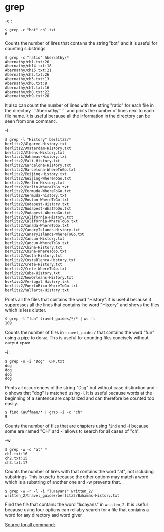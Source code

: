 grep
======
-c :
```ugcir@LAPTOP-I6PBA9AM MINGW64 ~/Downloads/docsearch-main/docsearch-main/written_2/non-fiction/OUP/Abernathy
$ grep -c "bot" ch1.txt
6
```
Counts the number of lines that contains the string "bot" and it is useful 
for counting substrings.
```ugcir@LAPTOP-I6PBA9AM MINGW64 ~/Downloads/docsearch-main/docsearch-main/written_2/non-fiction/OUP
$ grep -c "ratio" Abernathy/*
Abernathy/ch1.txt:20
Abernathy/ch14.txt:18
Abernathy/ch15.txt:21
Abernathy/ch2.txt:26
Abernathy/ch3.txt:13
Abernathy/ch6.txt:8
Abernathy/ch7.txt:16
Abernathy/ch8.txt:22
Abernathy/ch9.txt:20
```
It also can count the number of lines with the string "ratio" for each file 
in the directory ```Abernathy/````` and prints the number of lines next to each file 
name. It is useful because all the information in the directory can be 
seen from one command.

-l :
```ugcir@LAPTOP-I6PBA9AM MINGW64 ~/Downloads/docsearch-main/docsearch-main/written_2/travel_guides
$ grep -l "History" berlitz2/*
berlitz2/Algarve-History.txt
berlitz2/Amsterdam-History.txt
berlitz2/Athens-History.txt
berlitz2/Bahamas-History.txt
berlitz2/Bali-History.txt
berlitz2/Barcelona-History.txt
berlitz2/Barcelona-WhereToGo.txt
berlitz2/Beijing-History.txt
berlitz2/Beijing-WhereToGo.txt
berlitz2/Berlin-History.txt
berlitz2/Berlin-WhereToGo.txt
berlitz2/Bermuda-WhereToGo.txt
berlitz2/Bermuda-history.txt
berlitz2/Boston-WhereToGo.txt
berlitz2/Budapest-History.txt
berlitz2/Budapest-WhatToDo.txt
berlitz2/Budapest-WhereoGo.txt
berlitz2/California-History.txt
berlitz2/California-WhereToGo.txt
berlitz2/Canada-WhereToGo.txt
berlitz2/CanaryIslands-History.txt
berlitz2/CanaryIslands-WhereToGo.txt
berlitz2/Cancun-History.txt
berlitz2/Cancun-WhereToGo.txt
berlitz2/China-History.txt
berlitz2/China-WhereToGo.txt
berlitz2/Costa-History.txt
berlitz2/CostaBlanca-History.txt
berlitz2/Crete-History.txt
berlitz2/Crete-WhereToGo.txt
berlitz2/Cuba-History.txt
berlitz2/NewOrleans-History.txt
berlitz2/Portugal-History.txt
berlitz2/PuertoRico-WhereToGo.txt
berlitz2/Vallarta-History.txt
```
Prints all the files that contains the word "History". It is useful because 
it suppresses all the lines that contains the word "History" and shows the 
files which is less clutter.

```ugcir@LAPTOP-I6PBA9AM MINGW64 ~/Downloads/docsearch-main/docsearch-main/written_2
$ grep -l "fun" travel_guides/*/* | wc -l
109
```
Counts the number of files in ```travel_guides/``` that contains the word "fun" 
using a pipe to do ```wc```. This is useful for counting files concisely 
without output spam.

-i :
```ugcir@LAPTOP-I6PBA9AM MINGW64 ~/Downloads/docsearch-main/docsearch-main/written_2/non-fiction/OUP/Berk
$ grep -o -i "Dog"  CH4.txt
dog
dog
dog
dog
```
Prints all occurrences of the string "Dog" but without case distinction and 
-o shows that "dog" is matched using -i. It is useful because words at the 
beginning of a sentence are capitalized and can therefore be counted too easily.

```ugcir@LAPTOP-I6PBA9AM MINGW64 ~/Downloads/docsearch-main/docsearch-main/written_2/non-fiction/OUP
$ find Kauffman/* | grep -i -c "ch"
9
```
Counts the number of files that are chapters using ```find``` and -i because 
some are named "CH" and -i allows to search for all cases of "ch". 

-w
```ugcir@LAPTOP-I6PBA9AM MINGW64 ~/Downloads/docsearch-main/docsearch-main/written_2/non-fiction/OUP/Rybczynski
$ grep -w -c "at" *
ch1.txt:16
ch2.txt:15
ch3.txt:17
```
Counts the number of lines with that contains the word "at", not including 
substrings. This is useful because the other options may match a word which 
is a substring of another one and -w prevents that.

```ugcir@LAPTOP-I6PBA9AM MINGW64 ~/Downloads/docsearch-main/docsearch-main
$ grep -w -r -l -i "lucayans" written_2/
written_2/travel_guides/berlitz2/Bahamas-History.txt
```
Find the file that contains the word "lucayans" in ```written_2```. It is 
useful because using four options can reliably search for a file that 
contains a word for any directory and word given. 

[Source for all commands](https://linuxcommand.org/lc3_man_pages/grep1.html)